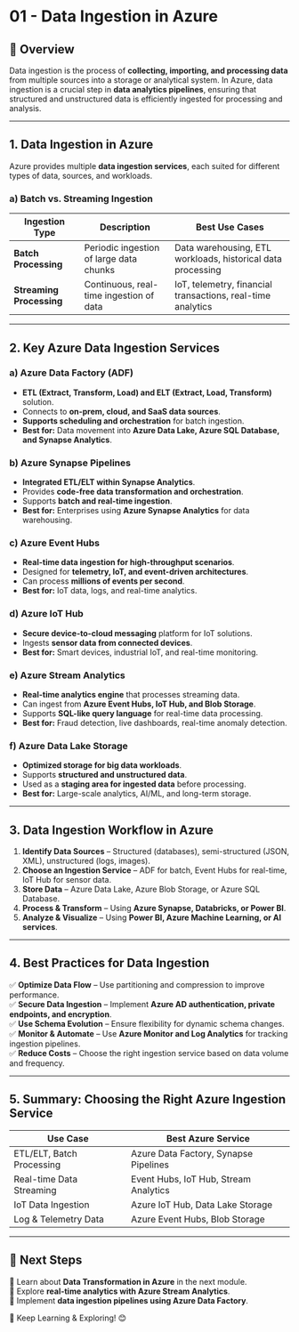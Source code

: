 # **01 - Data Ingestion in Azure**

## **📘 Overview**
Data ingestion is the process of **collecting, importing, and processing data** from multiple sources into a storage or analytical system. In Azure, data ingestion is a crucial step in **data analytics pipelines**, ensuring that structured and unstructured data is efficiently ingested for processing and analysis.

---

## **1. Data Ingestion in Azure**
Azure provides multiple **data ingestion services**, each suited for different types of data, sources, and workloads.

### **a) Batch vs. Streaming Ingestion**
| Ingestion Type | Description | Best Use Cases |
|---------------|-------------|---------------|
| **Batch Processing** | Periodic ingestion of large data chunks | Data warehousing, ETL workloads, historical data processing |
| **Streaming Processing** | Continuous, real-time ingestion of data | IoT, telemetry, financial transactions, real-time analytics |

---

## **2. Key Azure Data Ingestion Services**
### **a) Azure Data Factory (ADF)**
- **ETL (Extract, Transform, Load) and ELT (Extract, Load, Transform)** solution.
- Connects to **on-prem, cloud, and SaaS data sources**.
- **Supports scheduling and orchestration** for batch ingestion.
- **Best for:** Data movement into **Azure Data Lake, Azure SQL Database, and Synapse Analytics**.

### **b) Azure Synapse Pipelines**
- **Integrated ETL/ELT within Synapse Analytics**.
- Provides **code-free data transformation and orchestration**.
- Supports **batch and real-time ingestion**.
- **Best for:** Enterprises using **Azure Synapse Analytics** for data warehousing.

### **c) Azure Event Hubs**
- **Real-time data ingestion for high-throughput scenarios**.
- Designed for **telemetry, IoT, and event-driven architectures**.
- Can process **millions of events per second**.
- **Best for:** IoT data, logs, and real-time analytics.

### **d) Azure IoT Hub**
- **Secure device-to-cloud messaging** platform for IoT solutions.
- Ingests **sensor data from connected devices**.
- **Best for:** Smart devices, industrial IoT, and real-time monitoring.

### **e) Azure Stream Analytics**
- **Real-time analytics engine** that processes streaming data.
- Can ingest from **Azure Event Hubs, IoT Hub, and Blob Storage**.
- Supports **SQL-like query language** for real-time data processing.
- **Best for:** Fraud detection, live dashboards, real-time anomaly detection.

### **f) Azure Data Lake Storage**
- **Optimized storage for big data workloads**.
- Supports **structured and unstructured data**.
- Used as a **staging area for ingested data** before processing.
- **Best for:** Large-scale analytics, AI/ML, and long-term storage.

---

## **3. Data Ingestion Workflow in Azure**
1. **Identify Data Sources** – Structured (databases), semi-structured (JSON, XML), unstructured (logs, images).
2. **Choose an Ingestion Service** – ADF for batch, Event Hubs for real-time, IoT Hub for sensor data.
3. **Store Data** – Azure Data Lake, Azure Blob Storage, or Azure SQL Database.
4. **Process & Transform** – Using **Azure Synapse, Databricks, or Power BI**.
5. **Analyze & Visualize** – Using **Power BI, Azure Machine Learning, or AI services**.

---

## **4. Best Practices for Data Ingestion**
✅ **Optimize Data Flow** – Use partitioning and compression to improve performance.  
✅ **Secure Data Ingestion** – Implement **Azure AD authentication, private endpoints, and encryption**.  
✅ **Use Schema Evolution** – Ensure flexibility for dynamic schema changes.  
✅ **Monitor & Automate** – Use **Azure Monitor and Log Analytics** for tracking ingestion pipelines.  
✅ **Reduce Costs** – Choose the right ingestion service based on data volume and frequency.  

---

## **5. Summary: Choosing the Right Azure Ingestion Service**
| Use Case | Best Azure Service |
|---------|----------------|
| ETL/ELT, Batch Processing | Azure Data Factory, Synapse Pipelines |
| Real-time Data Streaming | Event Hubs, IoT Hub, Stream Analytics |
| IoT Data Ingestion | Azure IoT Hub, Data Lake Storage |
| Log & Telemetry Data | Azure Event Hubs, Blob Storage |

---

## **🔗 Next Steps**
📌 Learn about **Data Transformation in Azure** in the next module.  
📌 Explore **real-time analytics with Azure Stream Analytics**.  
📌 Implement **data ingestion pipelines using Azure Data Factory**.  

🚀 Keep Learning & Exploring! 😊
